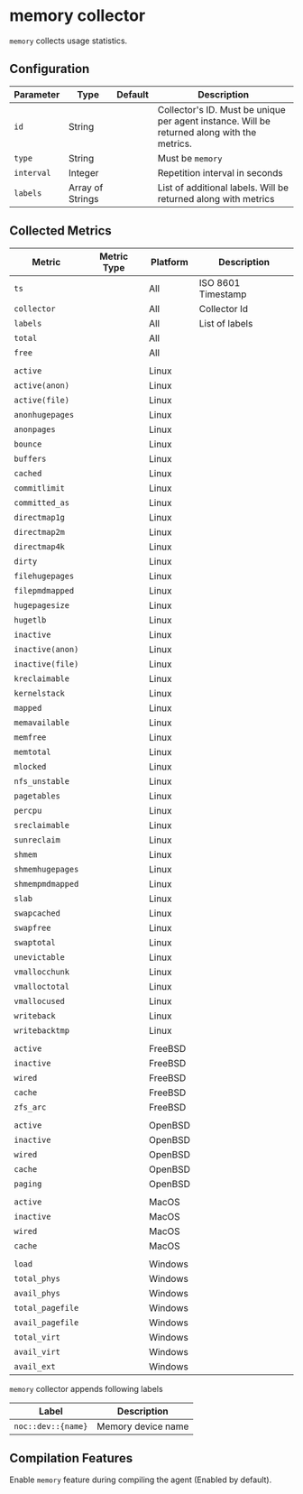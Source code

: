 # memory collector

`memory` collects usage statistics.

## Configuration

| Parameter  | Type             | Default | Description                                                                                 |
| ---------- | ---------------- | ------- | ------------------------------------------------------------------------------------------- |
| `id`       | String           |         | Collector's ID. Must be unique per agent instance. Will be returned along with the metrics. |
| `type`     | String           |         | Must be `memory`                                                                            |
| `interval` | Integer          |         | Repetition interval in seconds                                                              |
| `labels`   | Array of Strings |         | List of additional labels. Will be returned along with metrics                              |

## Collected Metrics

| Metric           | Metric Type | Platform | Description        |
| ---------------- | ----------- | -------- | ------------------ |
| `ts`             |             | All      | ISO 8601 Timestamp |
| `collector`      |             | All      | Collector Id       |
| `labels`         |             | All      | List of labels     |
| `total`          |             | All      |                    |
| `free`           |             | All      |                    |
|                  |             |          |                    |
| `active`         |             | Linux    |                    |
| `active(anon)`   |             | Linux    |                    |
| `active(file)`   |             | Linux    |                    |
| `anonhugepages`  |             | Linux    |                    |
| `anonpages`      |             | Linux    |                    |
| `bounce`         |             | Linux    |                    |
| `buffers`        |             | Linux    |                    |
| `cached`         |             | Linux    |                    |
| `commitlimit`    |             | Linux    |                    |
| `committed_as`   |             | Linux    |                    |
| `directmap1g`    |             | Linux    |                    |
| `directmap2m`    |             | Linux    |                    |
| `directmap4k`    |             | Linux    |                    |
| `dirty`          |             | Linux    |                    |
| `filehugepages`  |             | Linux    |                    |
| `filepmdmapped`  |             | Linux    |                    |
| `hugepagesize`   |             | Linux    |                    |
| `hugetlb`        |             | Linux    |                    |
| `inactive`       |             | Linux    |                    |
| `inactive(anon)` |             | Linux    |                    |
| `inactive(file)` |             | Linux    |                    |
| `kreclaimable`   |             | Linux    |                    |
| `kernelstack`    |             | Linux    |                    |
| `mapped`         |             | Linux    |                    |
| `memavailable`   |             | Linux    |                    |
| `memfree`        |             | Linux    |                    |
| `memtotal`       |             | Linux    |                    |
| `mlocked`        |             | Linux    |                    |
| `nfs_unstable`   |             | Linux    |                    |
| `pagetables`     |             | Linux    |                    |
| `percpu`         |             | Linux    |                    |
| `sreclaimable`   |             | Linux    |                    |
| `sunreclaim`     |             | Linux    |                    |
| `shmem`          |             | Linux    |                    |
| `shmemhugepages` |             | Linux    |                    |
| `shmempmdmapped` |             | Linux    |                    |
| `slab`           |             | Linux    |                    |
| `swapcached`     |             | Linux    |                    |
| `swapfree`       |             | Linux    |                    |
| `swaptotal`      |             | Linux    |                    |
| `unevictable`    |             | Linux    |                    |
| `vmallocchunk`   |             | Linux    |                    |
| `vmalloctotal`   |             | Linux    |                    |
| `vmallocused`    |             | Linux    |                    |
| `writeback`      |             | Linux    |                    |
| `writebacktmp`   |             | Linux    |                    |
|                  |             |          |                    |
| `active`         |             | FreeBSD  |                    |
| `inactive`       |             | FreeBSD  |                    |
| `wired`          |             | FreeBSD  |                    |
| `cache`          |             | FreeBSD  |                    |
| `zfs_arc`        |             | FreeBSD  |                    |
|                  |             |          |                    |
| `active`         |             | OpenBSD  |                    |
| `inactive`       |             | OpenBSD  |                    |
| `wired`          |             | OpenBSD  |                    |
| `cache`          |             | OpenBSD  |                    |
| `paging`         |             | OpenBSD  |                    |
|                  |             |          |                    |
| `active`         |             | MacOS    |                    |
| `inactive`       |             | MacOS    |                    |
| `wired`          |             | MacOS    |                    |
| `cache`          |             | MacOS    |                    |
|                  |             |          |                    |
| `load`           |             | Windows  |                    |
| `total_phys`     |             | Windows  |                    |
| `avail_phys`     |             | Windows  |                    |
| `total_pagefile` |             | Windows  |                    |
| `avail_pagefile` |             | Windows  |                    |
| `total_virt`     |             | Windows  |                    |
| `avail_virt`     |             | Windows  |                    |
| `avail_ext`      |             | Windows  |                    |


`memory` collector appends following labels

| Label              | Description        |
| ------------------ | ------------------ |
| `noc::dev::{name}` | Memory device name |


## Compilation Features

Enable `memory` feature during compiling the agent (Enabled by default).
